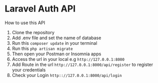 
# Laravel Auth API

How to use this API
1. Clone the repository
2. Add .env file and set the name of database
3. Run this ```composer update``` in your terminal
4. Run this ```php artisan migrate```
5. Then open your Postman or Insomnia apps
6. Access the url in your local e.g ```http://127.0.0.1:8000```
7. Add Route in the url ```http://127.0.0.1:8000/api/register``` to register your credentials
8. Check your Login ```http:://127.0.0.1:8000/api/login```


